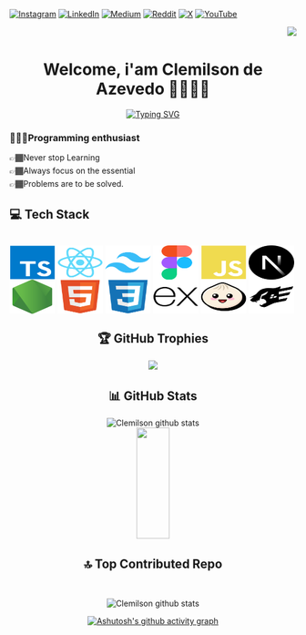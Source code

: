 <div>
<div align='left'>
	
[![Instagram](https://img.shields.io/badge/Instagram-%23E4405F.svg?logo=Instagram&logoColor=white)](https://instagram.com/_clemilsonazevedo_) 
[![LinkedIn](https://img.shields.io/badge/LinkedIn-%230077B5.svg?logo=linkedin&logoColor=white)](https://linkedin.com/in/clemilson-azevedo-6a9003238) 
[![Medium](https://img.shields.io/badge/Medium-12100E?logo=medium&logoColor=white)](https://medium.com/@@clemilsondeazevedo) 
[![Reddit](https://img.shields.io/badge/Reddit-%23FF4500.svg?logo=Reddit&logoColor=white)](https://reddit.com/user/ClemAzevedo) 
[![X](https://img.shields.io/badge/X-black.svg?logo=X&logoColor=white)](https://x.com/_ClemAzevedo_) 
[![YouTube](https://img.shields.io/badge/YouTube-%23FF0000.svg?logo=YouTube&logoColor=white)](https://youtube.com/@@clemilsonazevedo) 
</div>
 
<div align='right'>
	
[![](https://visitcount.itsvg.in/api?id=clemilsonazevedo&icon=2&color=12)](https://visitcount.itsvg.in)
</div>
</div>

<div align="center">
	
# Welcome, i'am Clemilson de Azevedo 🚀👨🏾‍💻 
[![Typing SVG](https://readme-typing-svg.demolab.com?font=Poppins&weight=600&size=36&duration=3000&pause=1000&color=737373&center=true&vCenter=true&random=false&width=435&lines=Frontend+Developer)](https://git.io/typing-svg)
</div>

<ul style="list-style-type: none; padding: 0; margin: 0;">
	<li style="margin-bottom: 5px;">
	
### 👨🏾‍💻Programming enthusiast
</li>
<ul style="list-style-type: none; padding: 0; margin: 0;">
	<li style="margin-bottom: 5px; ">👉🏾Never stop Learning</li>
	<li style="margin-bottom: 5px; ">👉🏾Always focus on the essential</li>
	<li style="margin-bottom: 5px; ">👉🏾Problems are to be solved.</li>
</ul>
</ul>

 ## 💻 Tech Stack
<div style="display: inline_block"><br>
  <img align="center" alt="Ts" height="60" width="80" src="https://raw.githubusercontent.com/devicons/devicon/master/icons/typescript/typescript-plain.svg">
  <img align="center" alt="React" height="60" width="80" src="https://raw.githubusercontent.com/devicons/devicon/master/icons/react/react-original.svg">
  <img align="center" alt="CSS" height="60" width="80" src="https://raw.githubusercontent.com/devicons/devicon/master/icons/tailwindcss/tailwindcss-original.svg">
  <img align="center" alt="CSS" height="60" width="80" src="https://raw.githubusercontent.com/devicons/devicon/master/icons/figma/figma-original.svg">
  <img align="center" alt="Js" height="60" width="80" src="https://raw.githubusercontent.com/devicons/devicon/master/icons/javascript/javascript-plain.svg">
  <img align="center" alt="Csharp" height="60" width="80" src="https://raw.githubusercontent.com/devicons/devicon/master/icons/nextjs/nextjs-original.svg">
  <img align="center" alt="Python" height="60" width="80" src="https://raw.githubusercontent.com/devicons/devicon/master/icons/nodejs/nodejs-original.svg">
  <img align="center" alt="HTML" height="60" width="80" src="https://raw.githubusercontent.com/devicons/devicon/master/icons/html5/html5-original.svg">
  <img align="center" alt="CSS" height="60" width="80" src="https://raw.githubusercontent.com/devicons/devicon/master/icons/css3/css3-original.svg">
  <img align="center" alt="CSS" height="60" width="80" src="https://raw.githubusercontent.com/devicons/devicon/master/icons/express/express-original.svg">
  <img align="center" alt="CSS" height="60" width="80" src="https://raw.githubusercontent.com/devicons/devicon/master/icons/bun/bun-original.svg">
  <img align="center" alt="CSS" height="60" width="80" src="https://raw.githubusercontent.com/devicons/devicon/master/icons/fastify/fastify-original.svg">
</div>


<div align="center">

<div style="display: inline-block">

## 🏆 GitHub Trophies

![](https://github-profile-trophy.vercel.app/?username=clemilsonazevedo&theme=dark&no-frame=false&no-bg=false&margin-w=4)

## 📊 GitHub Stats

<div align="center">  
  <img width="49%" height="195px" src="https://github-readme-stats.vercel.app/api/top-langs/?username=clemilsonazevedo&theme=dark&hide_border=true&include_all_commits=true&count_private=true&layout=compact" alt="Clemilson github stats" /> 
  <img width="49%" height="195px" src="https://github-readme-stats.vercel.app/api?username=ClemilsonAzevedo&show_icons=true&count_private=true&hide_border=true&title_color=d6d3d1&icon_color=f5f5f5&text_color=f5f5f5&bg_color=171717" />
</div>

## 🔝 Top Contributed Repo
![]()

<div align="center">  
  <img width="49%" height="195px" src="https://github-readme-streak-stats.herokuapp.com/?user=clemilsonazevedo&theme=dark&hide_border=false" alt="Clemilson github stats" /> 
</div>

[![Ashutosh's github activity graph](https://github-readme-activity-graph.vercel.app/graph?username=ClemilsonAzevedo&bg_color=171717&color=f5f5f5&line=d6d3d1&point=f5f5f5&area=true&hide_border=false)](https://github.com/ashutosh00710/github-readme-activity-graph)
